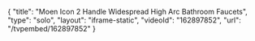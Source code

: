 {
    "title": "Moen Icon 2 Handle Widespread High Arc Bathroom Faucets",
    "type": "solo",
    "layout": "iframe-static",
    "videoId": "162897852",
    "url": "\/tvpembed\/162897852"
}